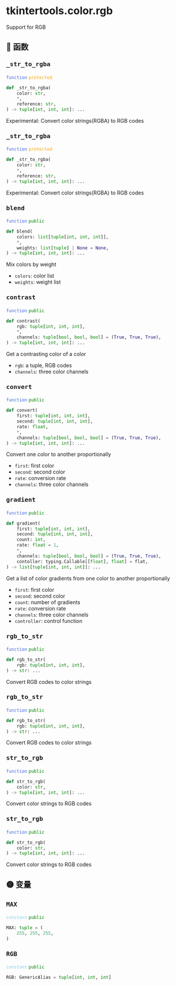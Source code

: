 # tkintertools.color.rgb

Support for RGB

## 🔵 函数

### <big>`_str_to_rgba`</big>


<code style='color: royalblue;'>function</code> <code style='color: orange;'>protected</code>

```python
def _str_to_rgba(
    color: str,
    *,
    reference: str,
) -> tuple[int, int, int]: ...
```
Experimental: Convert color strings(RGBA) to RGB codes

### <big>`_str_to_rgba`</big>


<code style='color: royalblue;'>function</code> <code style='color: orange;'>protected</code>

```python
def _str_to_rgba(
    color: str,
    *,
    reference: str,
) -> tuple[int, int, int]: ...
```
Experimental: Convert color strings(RGBA) to RGB codes

### <big>`blend`</big>


<code style='color: royalblue;'>function</code> <code style='color: green;'>public</code>

```python
def blend(
    colors: list[tuple[int, int, int]],
    *,
    weights: list[tuple] | None = None,
) -> tuple[int, int, int]: ...
```

Mix colors by weight

* `colors`: color list
* `weights`: weight list


### <big>`contrast`</big>


<code style='color: royalblue;'>function</code> <code style='color: green;'>public</code>

```python
def contrast(
    rgb: tuple[int, int, int],
    *,
    channels: tuple[bool, bool, bool] = (True, True, True),
) -> tuple[int, int, int]: ...
```

Get a contrasting color of a color

* `rgb`: a tuple, RGB codes
* `channels`: three color channels


### <big>`convert`</big>


<code style='color: royalblue;'>function</code> <code style='color: green;'>public</code>

```python
def convert(
    first: tuple[int, int, int],
    second: tuple[int, int, int],
    rate: float,
    *,
    channels: tuple[bool, bool, bool] = (True, True, True),
) -> tuple[int, int, int]: ...
```

Convert one color to another proportionally

* `first`: first color
* `second`: second color
* `rate`: conversion rate
* `channels`: three color channels


### <big>`gradient`</big>


<code style='color: royalblue;'>function</code> <code style='color: green;'>public</code>

```python
def gradient(
    first: tuple[int, int, int],
    second: tuple[int, int, int],
    count: int,
    rate: float = 1,
    *,
    channels: tuple[bool, bool, bool] = (True, True, True),
    contoller: typing.Callable[[float], float] = flat,
) -> list[tuple[int, int, int]]: ...
```

Get a list of color gradients from one color to another proportionally

* `first`: first color
* `second`: second color
* `count`: number of gradients
* `rate`: conversion rate
* `channels`: three color channels
* `controller`: control function


### <big>`rgb_to_str`</big>


<code style='color: royalblue;'>function</code> <code style='color: green;'>public</code>

```python
def rgb_to_str(
    rgb: tuple[int, int, int],
) -> str: ...
```
Convert RGB codes to color strings

### <big>`rgb_to_str`</big>


<code style='color: royalblue;'>function</code> <code style='color: green;'>public</code>

```python
def rgb_to_str(
    rgb: tuple[int, int, int],
) -> str: ...
```
Convert RGB codes to color strings

### <big>`str_to_rgb`</big>


<code style='color: royalblue;'>function</code> <code style='color: green;'>public</code>

```python
def str_to_rgb(
    color: str,
) -> tuple[int, int, int]: ...
```
Convert color strings to RGB codes

### <big>`str_to_rgb`</big>


<code style='color: royalblue;'>function</code> <code style='color: green;'>public</code>

```python
def str_to_rgb(
    color: str,
) -> tuple[int, int, int]: ...
```
Convert color strings to RGB codes

## 🟡 变量

### <big>`MAX`</big>


<code style='color: skyblue;'>constant</code> <code style='color: green;'>public</code>

```python linenums="0"
MAX: tuple = (
    255, 255, 255,
)
```


### <big>`RGB`</big>


<code style='color: skyblue;'>constant</code> <code style='color: green;'>public</code>

```python linenums="0"
RGB: GenericAlias = tuple[int, int, int]
```


